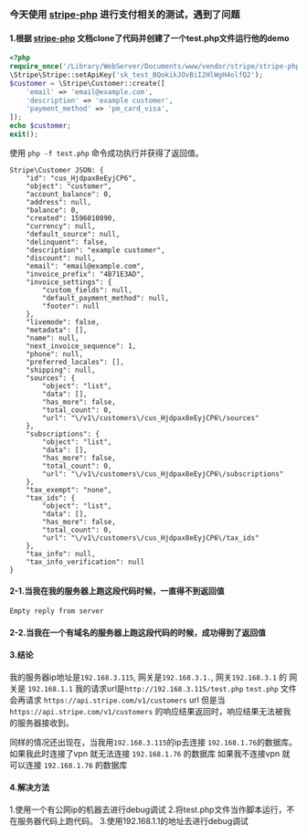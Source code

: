 ### 今天使用 [stripe-php](https://github.com/stripe/stripe-php) 进行支付相关的测试，遇到了问题

#### 1.根据 [stripe-php](https://github.com/stripe/stripe-php) 文档clone了代码并创建了一个test.php文件运行他的demo

```php
<?php
require_once('/Library/WebServer/Documents/www/vendor/stripe/stripe-php/init.php');
\Stripe\Stripe::setApiKey('sk_test_BQokikJOvBiI2HlWgH4olfQ2');
$customer = \Stripe\Customer::create([
    'email' => 'email@example.com',
    'description' => 'example customer',
    'payment_method' => 'pm_card_visa',
]);
echo $customer;
exit();
```

使用 `php -f test.php` 命令成功执行并获得了返回值。
```
Stripe\Customer JSON: {
    "id": "cus_Hjdpax8eEyjCP6",
    "object": "customer",
    "account_balance": 0,
    "address": null,
    "balance": 0,
    "created": 1596010890,
    "currency": null,
    "default_source": null,
    "delinquent": false,
    "description": "example customer",
    "discount": null,
    "email": "email@example.com",
    "invoice_prefix": "4B71E3AD",
    "invoice_settings": {
        "custom_fields": null,
        "default_payment_method": null,
        "footer": null
    },
    "livemode": false,
    "metadata": [],
    "name": null,
    "next_invoice_sequence": 1,
    "phone": null,
    "preferred_locales": [],
    "shipping": null,
    "sources": {
        "object": "list",
        "data": [],
        "has_more": false,
        "total_count": 0,
        "url": "\/v1\/customers\/cus_Hjdpax8eEyjCP6\/sources"
    },
    "subscriptions": {
        "object": "list",
        "data": [],
        "has_more": false,
        "total_count": 0,
        "url": "\/v1\/customers\/cus_Hjdpax8eEyjCP6\/subscriptions"
    },
    "tax_exempt": "none",
    "tax_ids": {
        "object": "list",
        "data": [],
        "has_more": false,
        "total_count": 0,
        "url": "\/v1\/customers\/cus_Hjdpax8eEyjCP6\/tax_ids"
    },
    "tax_info": null,
    "tax_info_verification": null
}
```
#### 2-1.当我在我的服务器上跑这段代码时候，一直得不到返回值
`Empty reply from server`

#### 2-2.当我在一个有域名的服务器上跑这段代码的时候，成功得到了返回值

#### 3.结论
我的服务器ip地址是`192.168.3.115`, 网关是`192.168.3.1.`,
网关`192.168.3.1` 的 网关是 `192.168.1.1`
我的请求url是`http://192.168.3.115/test.php`
`test.php` 文件会再请求 `https://api.stripe.com/v1/customers` url
但是当`https://api.stripe.com/v1/customers` 的响应结果返回时，响应结果无法被我的服务器接收到。

同样的情况还出现在，当我用`192.168.3.115`的ip去连接 `192.168.1.76`的数据库。
如果我此时连接了vpn 就无法连接 `192.168.1.76` 的数据库
如果我不连接vpn 就可以连接 `192.168.1.76` 的数据库
#### 4.解决方法
1.使用一个有公网ip的机器去进行debug调试
2.将test.php文件当作脚本运行，不在服务器代码上跑代码。
3.使用192.168.1.1的地址去进行debug调试
